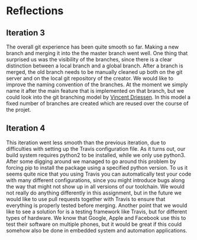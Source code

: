 # Reflections

## Iteration 3
The overall git experience has been quite smooth so far. Making a new branch and merging it into the the master branch went well. One thing that surprised us was the visibility of the branches, since there is a clear distinction between a local branch and a global branch. After a branch is merged, the old branch needs to be manually cleaned up both on the git server and on the local git repository of the creator. We would like to improve the naming convention of the branches. At the moment we simply name it after the main feature that is implemented on that branch, but we could look into the git branching model by [Vincent Driessen](http://nvie.com/posts/a-successful-git-branching-model/). In this model a fixed number of branches are created which are reused over the course of the projet.

## Iteration 4
This iteration went less smooth than the previous iteration, due to difficulties with setting up the Travis configuration file. As it turns out, our build system requires python2 to be installed, while we only use python3. After some digging around we managed to go around this problem by forcing pip to install the package using a specified python version. To us it seems quite nice that you using Travis you can automatically test your code with many different configurations, since you might introduce bugs along the way that might not show up in all versions of our toolchain. We would not really do anything differently in this assignment, but in the future we would like to use pull requests together with Travis to ensure that everything is properly tested before merging. Another point that we would like to see a solution for is a testing framework like Travis, but for different types of hardware. We know that Google, Apple and Facebook use this to test their software on multiple phones, but it would be great if this could somehow also be done in embedded system and automation applications.
